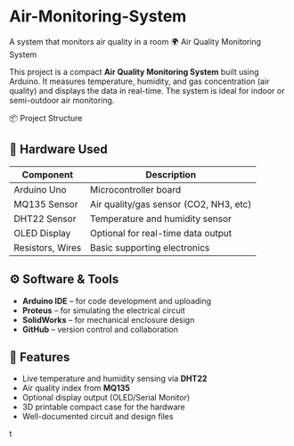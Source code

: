 # Air-Monitoring-System
A system that monitors air quality in a room
 🌍 Air Quality Monitoring System

This project is a compact **Air Quality Monitoring System** built using Arduino. It measures temperature, humidity, and gas concentration (air quality) and displays the data in real-time. The system is ideal for indoor or semi-outdoor air monitoring.


 📦 Project Structure


## 🔧 Hardware Used

| Component        | Description                            |
|------------------|----------------------------------------|
| Arduino Uno      | Microcontroller board                  |
| MQ135 Sensor     | Air quality/gas sensor (CO2, NH3, etc) |
| DHT22 Sensor     | Temperature and humidity sensor        |
| OLED Display     | Optional for real-time data output     |
| Resistors, Wires | Basic supporting electronics           |



## ⚙️ Software & Tools

- **Arduino IDE** – for code development and uploading
- **Proteus** – for simulating the electrical circuit
- **SolidWorks** – for mechanical enclosure design
- **GitHub** – version control and collaboration



## 🚀 Features

- Live temperature and humidity sensing via **DHT22**
- Air quality index from **MQ135**
- Optional display output (OLED/Serial Monitor)
- 3D printable compact case for the hardware
- Well-documented circuit and design files


t

